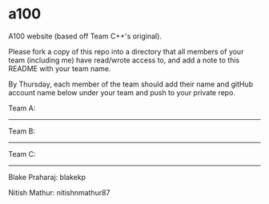 a100
====

A100 website (based off Team C++'s original).


Please fork a copy of this repo into a directory that all members of your team (including me) have read/wrote access to,
and add a note to this README with your team name.

By Thursday, each member of the team should add their name and gitHub account name below under your team and push to your private repo.


Team A:
_______




Team B:
_______




Team C:
_______
Blake Praharaj: blakekp

Nitish Mathur: nitishnmathur87





